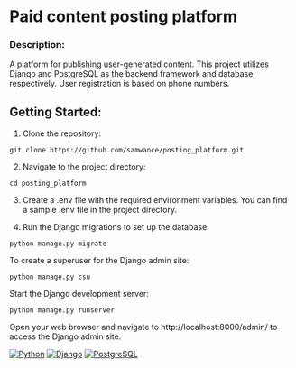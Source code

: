 # Paid content posting platform

### Description: 
A platform for publishing user-generated content. This project utilizes Django and PostgreSQL as the backend framework and database, respectively. User registration is based on phone numbers.
## Getting Started:

1) Clone the repository:
```
git clone https://github.com/samwance/posting_platform.git
```
2) Navigate to the project directory:
```
cd posting_platform
```
3) Create a .env file with the required environment variables. You can find a sample .env file in the project directory.

4) Run the Django migrations to set up the database:
```
python manage.py migrate
```
To create a superuser for the Django admin site:
```
python manage.py csu
```

Start the Django development server:
```
python manage.py runserver
```
Open your web browser and navigate to http://localhost:8000/admin/ to access the Django admin site.

[![Python](https://img.shields.io/badge/-Python-464646?style=flat-square&logo=Python)](https://www.python.org/)
[![Django](https://img.shields.io/badge/-Django-464646?style=flat-square&logo=Django)](https://www.djangoproject.com/)
[![PostgreSQL](https://img.shields.io/badge/-PostgreSQL-464646?style=flat-square&logo=PostgreSQL)](https://www.postgresql.org/)
